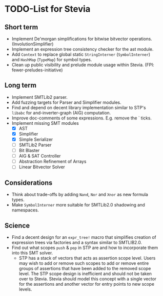 # TODO-List for Stevia

## Short term

- Implement De'morgan simplifications for bitwise bitvector operations. (InvolutionSimplifier)
- Implement an expression tree consistency checker for the ast module.
- Add `Context` to replace global static `StringInterner` (`SymbolInterner`) and `HashMap` (`TypeMap`) for symbol types.
- Clean up public visibility and prelude module usage within Stevia. (FPI: fewer-preludes-initiative)

## Long term

- Implement SMTLib2 parser.
- Add fuzzing targets for Parser and Simplifier modules.
- Find and depend on decent library implementation similar to STP's `libabc` for and-inverter-graph (AIG) computation.
- Improve doc-comments of some expressions. E.g. remove the ` ticks.
- Implement missing SMT modules
	- [x] AST
	- [x] Simplifier
	- [x] Simple Serializer
	- [ ] SMTLib2 Parser
	- [ ] Bit Blaster
	- [ ] AIG & SAT Controller
	- [ ] Abstraction Refinement of Arrays
	- [ ] Linear Bitvector Solver

## Considerations

- Think about trade-offs by adding `Nand`, `Nor` and `Xnor` as new formula types.
- Make `SymbolInterner` more suitable for SMTLib2.0 shadowing and namespaces.

## Science

- Find a decent design for an `expr_tree!` macro that simplifies creation of expression trees via factories and a syntax similar to SMTLIB2.0.
- Find out what scopes `push` & `pop` in STP are and how to incorporate them into this SMT solver.
	- STP has a stack of vectors that acts as assertion scope level. Users may wish to add or remove such scopes to add or remove entire groups of assertions that have been added to the removed scope level. The STP scope design is inefficient and should not be taken over to Stevia. Stevia should model this  concept with a single vector for the assertions and another vector for entry points to new scope levels.
